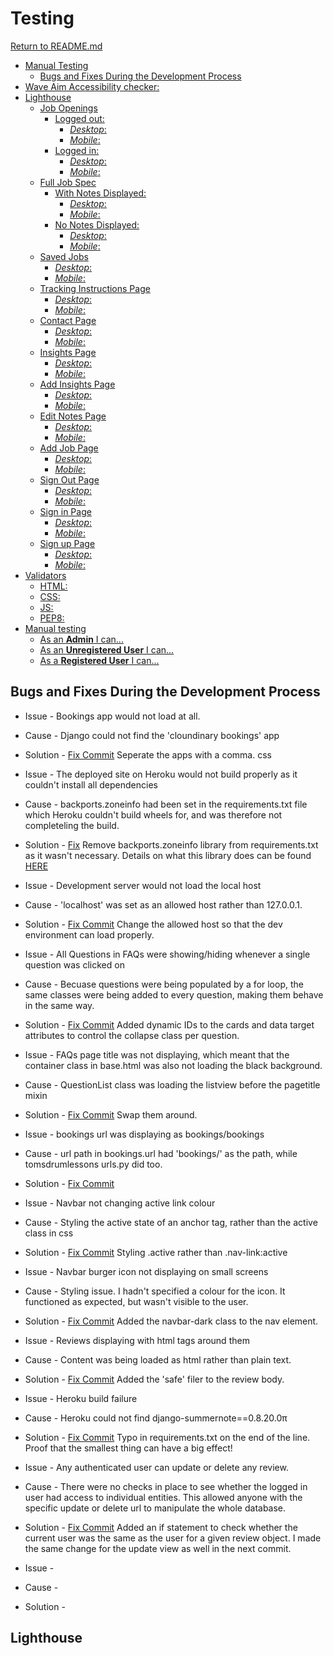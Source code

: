 # Testing

[Return to README.md](README.md)

- [Manual Testing](#manual-testing)
  - [Bugs and Fixes During the Development Process](#bugs-and-fixes-during-the-development-process)
- [Wave Aim Accessibility checker:](#wave-aim-accessibility-checker)
- [Lighthouse](#lighthouse)
  - [Job Openings](#job-openings)
    - [Logged out:](#logged-out)
      - [_Desktop_:](#desktop)
      - [_Mobile_:](#mobile)
    - [Logged in:](#logged-in)
      - [_Desktop_:](#desktop-1)
      - [_Mobile_:](#mobile-1)
  - [Full Job Spec](#full-job-spec)
    - [With Notes Displayed:](#with-notes-displayed)
      - [_Desktop_:](#desktop-2)
      - [_Mobile_:](#mobile-2)
    - [No Notes Displayed:](#no-notes-displayed)
      - [_Desktop_:](#desktop-3)
      - [_Mobile_:](#mobile-3)
  - [Saved Jobs](#saved-jobs)
    - [_Desktop_:](#desktop-4)
    - [_Mobile_:](#mobile-4)
  - [Tracking Instructions Page](#tracking-instructions-page)
    - [_Desktop_:](#desktop-5)
    - [_Mobile_:](#mobile-5)
  - [Contact Page](#contact-page)
    - [_Desktop_:](#desktop-6)
    - [_Mobile_:](#mobile-6)
  - [Insights Page](#insights-page)
    - [_Desktop_:](#desktop-7)
    - [_Mobile_:](#mobile-7)
  - [Add Insights Page](#add-insights-page)
    - [_Desktop_:](#desktop-8)
    - [_Mobile_:](#mobile-8)
  - [Edit Notes Page](#edit-notes-page)
    - [_Desktop_:](#desktop-9)
    - [_Mobile_:](#mobile-9)
  - [Add Job Page](#add-job-page)
    - [_Desktop_:](#desktop-10)
    - [_Mobile_:](#mobile-10)
  - [Sign Out Page](#sign-out-page)
    - [_Desktop_:](#desktop-11)
    - [_Mobile_:](#mobile-11)
  - [Sign in Page](#sign-in-page)
    - [_Desktop_:](#desktop-12)
    - [_Mobile_:](#mobile-12)
  - [Sign up Page](#sign-up-page)
    - [_Desktop_:](#desktop-13)
    - [_Mobile_:](#mobile-13)
- [Validators](#validators)
  - [HTML:](#html)
  - [CSS:](#css)
  - [JS:](#js)
  - [PEP8:](#pep8)
- [Manual testing](#manual-testing)
  - [As an **Admin** I can...](#as-an-admin-i-can)
  - [As an **Unregistered User** I can...](#as-an-unregistered-user-i-can)
  - [As a **Registered User** I can...](#as-a-registered-user-i-can)

## Bugs and Fixes During the Development Process

- Issue - Bookings app would not load at all.
- Cause - Django could not find the 'cloundinary bookings' app
- Solution - [Fix Commit](https://github.com/Tom-Ainsworth/CI-PP4-toms-drum-lessons/commit/5335cba884d78564406acd379ba420e64b5548be) Seperate the apps with a comma.
  css
- Issue - The deployed site on Heroku would not build properly as it couldn't install all dependencies
- Cause - backports.zoneinfo had been set in the requirements.txt file which Heroku couldn't build wheels for, and was therefore not completeling the build.
- Solution - [Fix](https://github.com/Tom-Ainsworth/CI-PP4-toms-drum-lessons/commit/c0f9003a72c683865e5b214b964072c33f5f6f1a) Remove backports.zoneinfo library from requirements.txt as it wasn't necessary. Details on what this library does can be found [HERE](https://pypi.org/project/backports.zoneinfo/)

- Issue - Development server would not load the local host
- Cause - 'localhost' was set as an allowed host rather than 127.0.0.1.
- Solution - [Fix Commit](c8b15cfddd30dbd47d483891d8db87a3cd76181b) Change the allowed host so that the dev environment can load properly.

- Issue - All Questions in FAQs were showing/hiding whenever a single question was clicked on
- Cause - Becuase questions were being populated by a for loop, the same classes were being added to every question, making them behave in the same way.
- Solution - [Fix Commit](https://github.com/Tom-Ainsworth/CI-PP4-toms-drum-lessons/commit/f28a6bbd7b59645e7c67e237bfdce814e07dcdc8) Added dynamic IDs to the cards and data target attributes to control the collapse class per question.

- Issue - FAQs page title was not displaying, which meant that the container class in base.html was also not loading the black background.
- Cause - QuestionList class was loading the listview before the pagetitle mixin
- Solution - [Fix Commit](https://github.com/Tom-Ainsworth/CI-PP4-toms-drum-lessons/commit/c42ab8f86b1a6accca7b95ec0aaf020e4f0526ab) Swap them around.

- Issue - bookings url was displaying as bookings/bookings
- Cause - url path in bookings.url had 'bookings/' as the path, while tomsdrumlessons urls.py did too.
- Solution - [Fix Commit](https://github.com/Tom-Ainsworth/CI-PP4-toms-drum-lessons/commit/ed05bcc947961ab23a3124561fb295c12e2a602d?diff=split)

- Issue - Navbar not changing active link colour
- Cause - Styling the active state of an anchor tag, rather than the active class in css
- Solution - [Fix Commit](https://github.com/Tom-Ainsworth/CI-PP4-toms-drum-lessons/commit/ed05bcc947961ab23a3124561fb295c12e2a602d) Styling .active rather than .nav-link:active

- Issue - Navbar burger icon not displaying on small screens
- Cause - Styling issue. I hadn't specified a colour for the icon. It functioned as expected, but wasn't visible to the user.
- Solution - [Fix Commit](https://github.com/Tom-Ainsworth/CI-PP4-toms-drum-lessons/commit/1f2b2e650aa3878ebb8465e8699ca4fc43883813) Added the navbar-dark class to the nav element.

- Issue - Reviews displaying with html tags around them
- Cause - Content was being loaded as html rather than plain text.
- Solution - [Fix Commit](https://github.com/Tom-Ainsworth/CI-PP4-toms-drum-lessons/commit/0fae7ed6a55966a7c1c65574dfff8b4261ba6c0a) Added the 'safe' filer to the review body.

- Issue - Heroku build failure
- Cause - Heroku could not find django-summernote==0.8.20.0π
- Solution - [Fix Commit](https://github.com/Tom-Ainsworth/CI-PP4-toms-drum-lessons/commit/92f8cba4712ac7fd0e260b6a4497870dce527830) Typo in requirements.txt on the end of the line. Proof that the smallest thing can have a big effect!

- Issue - Any authenticated user can update or delete any review.
- Cause - There were no checks in place to see whether the logged in user had access to individual entities. This allowed anyone with the specific update or delete url to manipulate the whole database.
- Solution - [Fix Commit](https://github.com/Tom-Ainsworth/CI-PP4-toms-drum-lessons/commit/6dbb1a38e486d175ab6bc8fd66024382ccb5ce0c) Added an if statement to check whether the current user was the same as the user for a given review object. I made the same change for the update view as well in the next commit.

- Issue -
- Cause -
- Solution -

## Lighthouse
